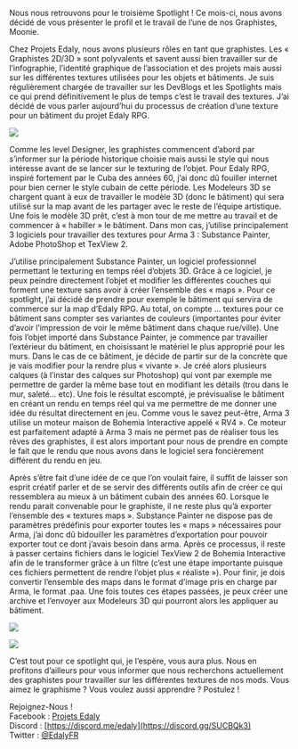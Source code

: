 Nous nous retrouvons pour le troisième Spotlight ! Ce mois-ci, nous avons décidé de vous présenter le profil et le travail de l’une de nos Graphistes, Moonie.

Chez Projets Edaly, nous avons plusieurs rôles en tant que graphistes. Les « Graphistes 2D/3D » sont polyvalents et savent aussi bien travailler sur de l’infographie, l’identité graphique de l’association et des projets mais aussi sur les différentes textures utilisées pour les objets et bâtiments. Je suis régulièrement chargée de travailler sur les DevBlogs et les Spotlights mais ce qui prend définitivement le plus de temps c’est le travail des textures. J’ai décidé de vous parler aujourd’hui du processus de création d’une texture pour un bâtiment du projet Edaly RPG.

  

![](https://lh3.googleusercontent.com/5tLqVNNZriFjQfAftRG6-NTFRKJ4fxCRDkjGBPI74y9Rau_hTwC0MeSIGn5HuAyBeHOaEE30Mu04v7BVtdhkp4z8ffjcxMqq96uWDJK5R_LNUyibAmwuYqHby5D5Te_s6C0CekC0fJHFQKbRfg)

Comme les level Designer, les graphistes commencent d’abord par s’informer sur la période historique choisie mais aussi le style qui nous intéresse avant de se lancer sur le texturing de l’objet. Pour Edaly RPG, inspiré fortement par le Cuba des années 60, j’ai donc dû fouiller internet pour bien cerner le style cubain de cette période. Les Modeleurs 3D se chargent quant à eux de travailler le modèle 3D (donc le bâtiment) qui sera utilisé sur la map avant de les partager avec le reste de l’équipe artistique. Une fois le modèle 3D prêt, c’est à mon tour de me mettre au travail et de commencer à « habiller » le bâtiment. Dans mon cas, j’utilise principalement 3 logiciels pour travailler des textures pour Arma 3 : Substance Painter, Adobe PhotoShop et TexView 2.

J’utilise principalement Substance Painter, un logiciel professionnel permettant le texturing en temps réel d’objets 3D. Grâce à ce logiciel, je peux peindre directement l’objet et modifier les différentes couches qui forment une texture sans avoir à créer l’ensemble des « maps ». Pour ce spotlight, j’ai décidé de prendre pour exemple le bâtiment qui servira de commerce sur la map d’Edaly RPG. Au total, on compte … textures pour ce bâtiment sans compter ses variantes de couleurs (importantes pour éviter d’avoir l’impression de voir le même bâtiment dans chaque rue/ville). Une fois l’objet importé dans Substance Painter, je commence par travailler l’extérieur du bâtiment, en choisissant le matériel le plus approprié pour les murs. Dans le cas de ce bâtiment, je décide de partir sur de la concrète que je vais modifier pour la rendre plus « vivante ». Je créé alors plusieurs calques (à l’instar des calques sur Photoshop) qui vont par exemple me permettre de garder la même base tout en modifiant les détails (trou dans le mur, saleté… etc). Une fois le résultat escompté, je prévisualise le bâtiment en créant un rendu en temps réel qui va me permettre de me donner une idée du résultat directement en jeu. Comme vous le savez peut-être, Arma 3 utilise un moteur maison de Bohemia Interactive appelé « RV4 ». Ce moteur est parfaitement adapté à Arma 3 mais ne permet pas de réaliser tous les rêves des graphistes, il est alors important pour nous de prendre en compte le fait que le rendu que nous avons dans le logiciel sera foncièrement différent du rendu en jeu.

Après s’être fait d’une idée de ce que l’on voulait faire, il suffit de laisser son esprit créatif parler et de se servir des différents outils afin de créer ce qui ressemblera au mieux à un bâtiment cubain des années 60. Lorsque le rendu parait convenable pour le graphiste, il ne reste plus qu’à exporter l’ensemble des « textures maps ». Substance Painter ne dispose pas de paramètres prédéfinis pour exporter toutes les « maps » nécessaires pour Arma, j’ai donc dû bidouiller les paramètres d’exportation pour pouvoir exporter tout ce dont j’avais besoin dans arma. Après ce processus, il reste à passer certains fichiers dans le logiciel TexView 2 de Bohemia Interactive afin de le transformer grâce à un filtre (c’est une étape importante puisque ces fichiers permettent de rendre l’objet plus « réaliste »). Pour finir, je dois convertir l’ensemble des maps dans le format d’image pris en charge par Arma, le format .paa. Une fois toutes ces étapes passées, je peux créer une archive et l’envoyer aux Modeleurs 3D qui pourront alors les appliquer au bâtiment.

  

![](https://lh3.googleusercontent.com/TGI8upyYa4PKx2cVmn_5a_FOfLcp34enuDUEI7S1zhuIh_utNxDbTjWNdON7LevHW7Deniypa9qzDZfj4LklL4Xy0PHXpSdFsZ36AArAZPksoHYC3vtG9LBVTovxTFRTp5U9OTy1gSpyt9_Ujg)

![](https://lh3.googleusercontent.com/sxozM4DrQgeUEl9iNYJDxwFjk1GKb8leACunWKUZHK6px-yR4WGdpEsevSvobk_TZy8h6XPFOtsbpNRrijWtzGg6YRnO4B-TK0O-fWhWdZ_L2LB587OrNin15bee63UyMML_6KXkVKk5nipFeA)

C’est tout pour ce spotlight qui, je l’espère, vous aura plus. Nous en profitons d’ailleurs pour vous informer que nous recherchons actuellement des graphistes pour travailler sur les différentes textures de nos mods. Vous aimez le graphisme ? Vous voulez aussi apprendre ? Postulez !

Rejoignez-Nous !  
Facebook : [Projets Edaly](https://www.facebook.com/Projets-Edaly-216092102257899/)  
Discord : [https://discord.me/edaly](https://discord.gg/SUCBQk3)  
Twitter : [@EdalyFR](https://twitter.com/EdalyFR)
